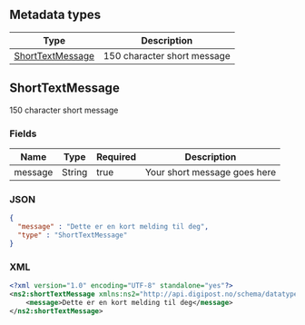 ## Metadata types

|Type|Description|
|----|-----------|
|[ShortTextMessage](#shorttextmessage)|150 character short message|

## ShortTextMessage

150 character short message

### Fields

|Name|Type|Required|Description|
|----|----|--------|-----------|
|message|String|true|Your short message goes here|

### JSON

```json
{
  "message" : "Dette er en kort melding til deg",
  "type" : "ShortTextMessage"
}
```

### XML

```xml
<?xml version="1.0" encoding="UTF-8" standalone="yes"?>
<ns2:shortTextMessage xmlns:ns2="http://api.digipost.no/schema/datatypes">
    <message>Dette er en kort melding til deg</message>
</ns2:shortTextMessage>
```
